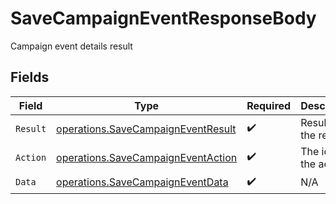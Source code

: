 # SaveCampaignEventResponseBody

Campaign event details result


## Fields

| Field                                                                                    | Type                                                                                     | Required                                                                                 | Description                                                                              |
| ---------------------------------------------------------------------------------------- | ---------------------------------------------------------------------------------------- | ---------------------------------------------------------------------------------------- | ---------------------------------------------------------------------------------------- |
| `Result`                                                                                 | [operations.SaveCampaignEventResult](../../models/operations/savecampaigneventresult.md) | :heavy_check_mark:                                                                       | Result of the request                                                                    |
| `Action`                                                                                 | [operations.SaveCampaignEventAction](../../models/operations/savecampaigneventaction.md) | :heavy_check_mark:                                                                       | The id of the action                                                                     |
| `Data`                                                                                   | [operations.SaveCampaignEventData](../../models/operations/savecampaigneventdata.md)     | :heavy_check_mark:                                                                       | N/A                                                                                      |